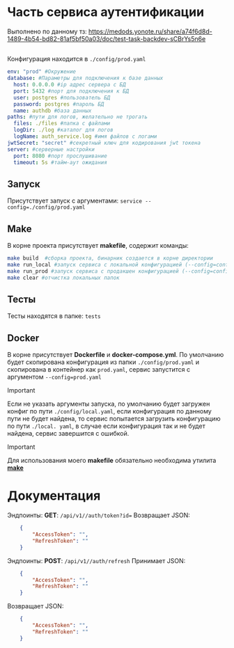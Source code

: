 # Часть сервиса аутентификации
Выполнено по данному тз: https://medods.yonote.ru/share/a74f6d8d-1489-4b54-bd82-81af5bf50a03/doc/test-task-backdev-sCBrYs5n6e
##
Конфигурация находится в ```./config/prod.yaml```
```yaml
env: "prod" #Окружение
database: #Параметры для подключения к базе данных
  host: 0.0.0.0 #ip адрес сервера с БД
  port: 5432 #порт для подключения к БД
  user: postgres #пользователь БД
  password: postgres #пароль БД
  name: authdb #база данных
paths: #пути для логов, желательно не трогать
  files: ./files #папка с файлами
  logDir: ./log #каталог для логов
  logName: auth_service.log #имя файлов с логами
jwtSecret: "secret" #секретный ключ для кодирования jwt токена
server: #серверные настройки
  port: 8080 #порт прослушивание
  timeout: 5s #тайм-аут ожидания
```

## Запуск
Присутствует запуск с аргументами: ```service --config=./config/prod.yaml```
## Make
В корне проекта присутствует **makefile**, содержит команды:
```bash
make build  #сборка проекта, бинарник создается в корне директории
make run_local #запуск сервиса с локальной конфигурацией (--config=config/local.yaml)
make run_prod #запуск сервиса с продакшен конфигурацией (--config=config/prod.yaml)
make clear #отчистка локальных папок
```

## Тесты
Тесты находятся в папке: ```tests```

## Docker
В корне присутствует **Dockerfile** и **docker-compose.yml**. По умолчанию будет скопирована конфигурация
из папки ```./config/prod.yaml``` и скопирована в контейнер как ```prod.yaml```, сервис запустится с аргументом
```--config=prod.yaml```

> [!IMPORTANT]
> Если не указать аргументы запуска, по умолчанию будет загружен конфиг по пути ```./config/local.yaml```, если
> конфигурация по данному пути не будет найдена, то сервис попытается загрузить конфигурацию по пути ```./local.
> yaml```, в случае если конфигурация так и не будет найдена, сервис завершится с ошибкой.

> [!IMPORTANT]
> Для использования моего **makefile** обязательно необходима утилита **[make](https://www.make.com/en)**

# Документация
Эндпоинты:
**GET**: ```/api/v1//auth/token?id=```
Возвращает JSON:
```json
    {
        "AccessToken": "",
        "RefreshToken": ""
    }
```

Эндпоинты:
**POST**: ```/api/v1//auth/refresh```
Принимает JSON:
```json
    {
        "AccessToken": "",
        "RefreshToken": ""
    }
```

Возвращает JSON:
```json
    {
        "AccessToken": "",
        "RefreshToken": ""
    }
```